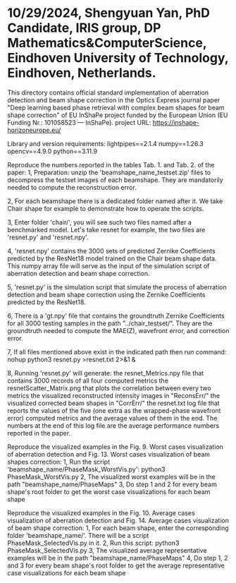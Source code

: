 # 10/29/2024, Shengyuan Yan, PhD Candidate, IRIS group, DP Mathematics&ComputerScience, Eindhoven University of Technology, Eindhoven, Netherlands.

This directory contains official standard implementation of aberration detection and beam shape correction in the Optics Express journal paper "Deep learning based phase retrieval with complex beam shapes for beam shape correction" of EU InShaPe project funded by the European Union (EU Funding Nr.: 101058523 — InShaPe).
project URL: https://inshape-horizoneurope.eu/




Library and version requirements:
lightpipes==2.1.4
numpy==1.26.3
opencv==4.9.0
python==3.11.9




Reproduce the numbers reported in the tables Tab. 1. and Tab. 2. of the paper:
1, Preparation: unzip the 'beamshape_name_testset.zip' files to decompress the testset images of each beamshape. They are mandatorily needed to compute the reconstruction error.

2, For each beamshape there is a dedicated folder named after it. We take Chair shape for example to demonstrate how to operate the scripts.

3, Enter folder 'chair/', you will see such two files named after a benchmarked model. Let's take resnet for example, the two files are 'resnet.py' and 'resnet.npy'.

4, 'resnet.npy' contains the 3000 sets of predicted Zernike Coefficients predicted by the ResNet18 model trained on the Chair beam shape data. This numpy array file will serve as the input of the simulation script of aberration detection and beam shape correction.

5, 'resnet.py' is the simulation script that simulate the process of aberration detection and beam shape correction using the Zernike Coefficients predicted by the ResNet18.

6, There is a 'gt.npy' file that contains the groundtruth Zernike Coefficients for all 3000 testing samples in the path "../chair_testset/". They are the groundtruth needed to compute the MAE(Z), wavefront error, and correction error.

7, If all files mentioned above exist in the indicated path then run command: nohup python3 resnet.py  >resnet.txt 2>&1 &

8, Running 'resnet.py' will generate:
                                     the resnet_Metrics.npy file that contains 3000 records of all four computed metrics
                                     the resnetScatter_Matrix.png that plots the correlation between every two metrics
                                     the visualized reconstructed intensity images in "ReconsErr/"
                                     the visualized corrected beam shapes in "CorrErr/"
                                     the resnet.txt log file that reports the values of the five (one extra as the wrapped-phase wavefront error) computed metrics and the average values of them in the end. The numbers at the end of this log file are the average performance numbers reported in the paper.




Reproduce the visualized examples in the Fig. 9. Worst cases visualization of aberration detection and Fig. 13. Worst cases visualization of beam shapes correction:
1, Run the script 'beamshape_name/PhaseMask_WorstVis.py': python3 PhaseMask_WorstVis.py
2, The visualized worst examples will be in the path "beamshape_name/PhaseMaps"
3, Do step 1 and 2 for every beam shape's root folder to get the worst case visualizations for each beam shape




Reproduce the visualized examples in the Fig. 10. Average cases visualization of aberration detection and Fig. 14. Average cases visualization of beam shape correction:
1, For each beam shape, enter the corresponding folder 'beamshape_name/'. There will be a script PhaseMask_SelectedVis.py in it.
2, Run this script: python3 PhaseMask_SelectedVis.py
3, The visualized average representative examples will be in the path "beamshape_name/PhaseMaps"
4, Do step 1, 2 and 3 for every beam shape's root folder to get the average representative case visualizations for each beam shape